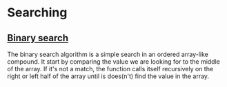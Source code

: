 # Searching

## [Binary search](./src/binary_search.cairo)

The binary search algorithm is a simple search in an ordered array-like compound. It start by comparing the value we are looking for to the middle of the array. If it's not a match, the function calls itself recursively on the right or left half of the array until is does(n't) find the value in the array.
